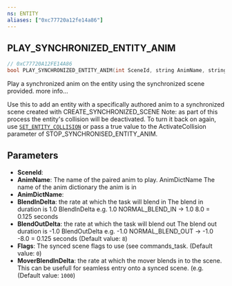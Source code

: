 ```yaml
---
ns: ENTITY
aliases: ["0xc77720a12fe14a86"]
---
```

## PLAY_SYNCHRONIZED_ENTITY_ANIM

```c
// 0xC77720A12FE14A86
bool PLAY_SYNCHRONIZED_ENTITY_ANIM(int SceneId, string AnimName, string AnimDictName, float BlendInDelta, float BlendOutDelta, int Flags, float MoverBlendInDelta);
```

Play a synchronized anim on the entity using the synchronized scene provided. more info...

Use this to add an entity with a specifically authored anim to a synchronized scene created with CREATE_SYNCHRONIZED_SCENE Note: as part of this process the entity's collision will be deactivated. To turn it back on again, use [`SET_ENTITY_COLLISION`](#_0x1A9205C1B9EE827F) or pass a true value to the ActivateCollision parameter of STOP_SYNCHRONISED_ENTITY_ANIM.


## Parameters
* **SceneId**: 
* **AnimName**: The name of the paired anim to play. AnimDictName The name of the anim dictionary the anim is in
* **AnimDictName**: 
* **BlendInDelta**: the rate at which the task will blend in The blend in duration is 1.0 BlendInDelta e.g. 1.0 NORMAL_BLEND_IN -> 1.0 8.0 = 0.125 seconds
* **BlendOutDelta**: the rate at which the task will blend out The blend out duration is -1.0 BlendOutDelta e.g. -1.0 NORMAL_BLEND_OUT -> -1.0 -8.0 = 0.125 seconds (Default value: `8`)
* **Flags**: The synced scene flags to use (see commands_task. (Default value: `0`)
* **MoverBlendInDelta**: the rate at which the mover blends in to the scene. This can be usefull for seamless entry onto a synced scene. (e.g. (Default value: `1000`)
